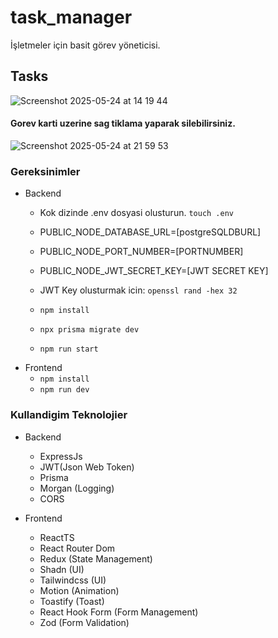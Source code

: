 # task_manager
İşletmeler için basit görev yöneticisi.

## Tasks

![Screenshot 2025-05-24 at 14 19 44](https://github.com/user-attachments/assets/d87f87e9-a6e3-4642-8514-8292c28b7641)
#### Gorev karti uzerine sag tiklama yaparak silebilirsiniz.
![Screenshot 2025-05-24 at 21 59 53](https://github.com/user-attachments/assets/e4641a46-9ad8-4341-89bb-77356dcd2116)

### Gereksinimler
- Backend
  - Kok dizinde .env dosyasi olusturun. `touch .env`
  - PUBLIC_NODE_DATABASE_URL=[postgreSQLDBURL]
  - PUBLIC_NODE_PORT_NUMBER=[PORTNUMBER]
  - PUBLIC_NODE_JWT_SECRET_KEY=[JWT SECRET KEY]

  - JWT Key olusturmak icin: `openssl rand -hex 32`
  - `npm install`
  - `npx prisma migrate dev`
  - `npm run start`
- Frontend
  - `npm install`
  - `npm run dev`

### Kullandigim Teknolojier
- Backend
  - ExpressJs
  - JWT(Json Web Token)
  - Prisma
  - Morgan (Logging)
  - CORS

- Frontend
  - ReactTS
  - React Router Dom
  - Redux (State Management)
  - Shadn (UI)
  - Tailwindcss (UI)
  - Motion (Animation)
  - Toastify (Toast)
  - React Hook Form (Form Management)
  - Zod (Form Validation)
